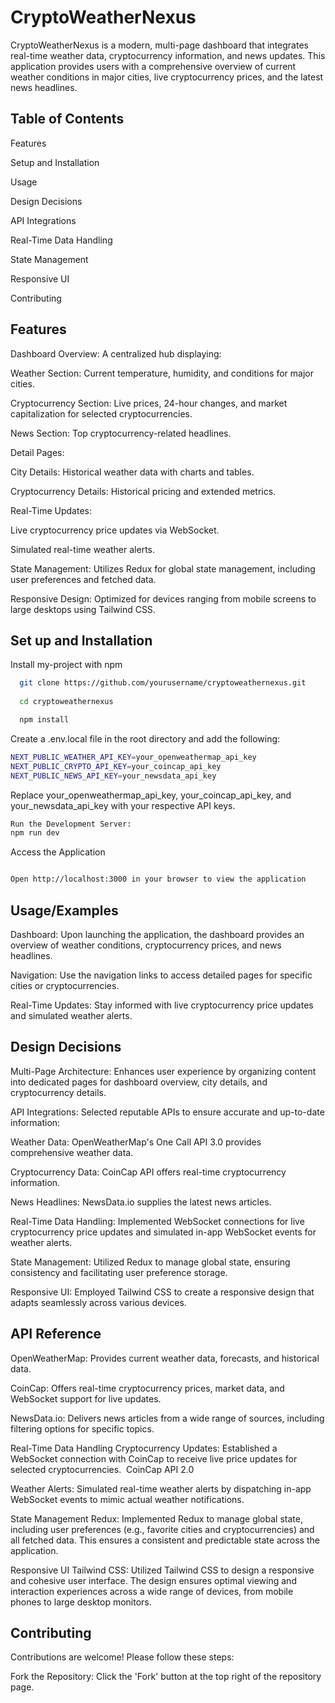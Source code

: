
# CryptoWeatherNexus

CryptoWeatherNexus is a modern, multi-page dashboard that integrates real-time weather data, cryptocurrency information, and news updates. This application provides users with a comprehensive overview of current weather conditions in major cities, live cryptocurrency prices, and the latest news headlines.





## Table of Contents

Features

Setup and Installation

Usage

Design Decisions

API Integrations

Real-Time Data Handling

State Management

Responsive UI

Contributing


## Features

Dashboard Overview: A centralized hub displaying:​


Weather Section: Current temperature, humidity, and conditions for major cities.​

Cryptocurrency Section: Live prices, 24-hour changes, and market capitalization for selected cryptocurrencies.​

News Section: Top cryptocurrency-related headlines.​

Detail Pages:

City Details: Historical weather data with charts and tables.​


Cryptocurrency Details: Historical pricing and extended metrics.​

Real-Time Updates:

Live cryptocurrency price updates via WebSocket.​

Simulated real-time weather alerts.​

State Management: Utilizes Redux for global state management, including user preferences and fetched data.​

Responsive Design: Optimized for devices ranging from mobile screens to large desktops using Tailwind CSS.


## Set up and Installation

Install my-project with npm

```bash
  git clone https://github.com/yourusername/cryptoweathernexus.git
 
  cd cryptoweathernexus

  npm install 
```
Create a .env.local file in the root directory and add the following:


```bash
NEXT_PUBLIC_WEATHER_API_KEY=your_openweathermap_api_key
NEXT_PUBLIC_CRYPTO_API_KEY=your_coincap_api_key
NEXT_PUBLIC_NEWS_API_KEY=your_newsdata_api_key
```
Replace your_openweathermap_api_key, your_coincap_api_key, and your_newsdata_api_key with your respective API keys.

```bash
Run the Development Server:
npm run dev
```

Access the Application
```bash

Open http://localhost:3000 in your browser to view the application
```
    
## Usage/Examples

Dashboard: Upon launching the application, the dashboard provides an overview of weather conditions, cryptocurrency prices, and news headlines.​

Navigation: Use the navigation links to access detailed pages for specific cities or cryptocurrencies.​

Real-Time Updates: Stay informed with live cryptocurrency price updates and simulated weather alerts.


## Design Decisions

Multi-Page Architecture: Enhances user experience by organizing content into dedicated pages for dashboard overview, city details, and cryptocurrency details.​

API Integrations: Selected reputable APIs to ensure accurate and up-to-date information:​

Weather Data: OpenWeatherMap's One Call API 3.0 provides comprehensive weather data. ​


Cryptocurrency Data: CoinCap API offers real-time cryptocurrency information. ​

News Headlines: NewsData.io supplies the latest news articles. ​


Real-Time Data Handling: Implemented WebSocket connections for live cryptocurrency price updates and simulated in-app WebSocket events for weather alerts.​

State Management: Utilized Redux to manage global state, ensuring consistency and facilitating user preference storage.​

Responsive UI: Employed Tailwind CSS to create a responsive design that adapts seamlessly across various devices.
## API Reference



OpenWeatherMap: Provides current weather data, forecasts, and historical data. ​


CoinCap: Offers real-time cryptocurrency prices, market data, and WebSocket support for live updates. ​

NewsData.io: Delivers news articles from a wide range of sources, including filtering options for specific topics. 

Real-Time Data Handling
Cryptocurrency Updates: Established a WebSocket connection with CoinCap to receive live price updates for selected cryptocurrencies. ​
CoinCap API 2.0

Weather Alerts: Simulated real-time weather alerts by dispatching in-app WebSocket events to mimic actual weather notifications.​

State Management
Redux: Implemented Redux to manage global state, including user preferences (e.g., favorite cities and cryptocurrencies) and all fetched data. This ensures a consistent and predictable state across the application.​

Responsive UI
Tailwind CSS: Utilized Tailwind CSS to design a responsive and cohesive user interface. The design ensures optimal viewing and interaction experiences across a wide range of devices, from mobile phones to large desktop monitors.


## Contributing



Contributions are welcome! Please follow these steps:

Fork the Repository: Click the 'Fork' button at the top right of the repository page.

